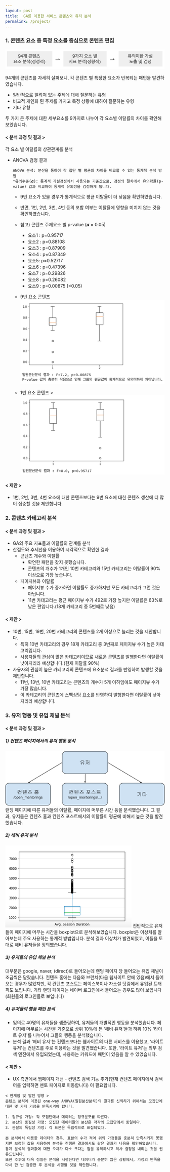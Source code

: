 ```yaml
---
layout: post
title:  GA를 이용한 서비스 콘텐츠와 유저 분석
permalink: /project/
---
```

### 1. 콘텐츠 요소 중 특정 요소를 중심으로 콘텐츠 편집
![png](/img/table_1.png)

94개의 콘텐츠를 자세히 살펴보니, 각 콘텐츠 별 특정한 요소가 반복되는 패턴을 발견하였습니다.
* 일반적으로 알려져 있는 주제에 대해 질문하는 유형
* 비교적 개인화 된 주제를 가지고 특정 상황에 대하여 질문하는 유형
* 기타 유형

두 가지 큰 주제에 대한 세부요소를 9가지로 나누어 각 요소별 이탈률의 차이를 확인해보았습니다.

#### < 분석 과정 및 결과 >
각 요소 별 이탈률의 상관관계를 분석
* ANOVA 검정 결과
  ```
  ANOVA 분석: 분산을 통하여 각 집단 별 평균의 차이를 비교할 수 있는 통계적 분석 방법
  *유의수준(𝜶): 통계적 가설검정에서 사용되는 기준값으로, 검정의 절차에서 유의확률(p-value) 값과 비교하여 통계적 유의성을 검정하게 됩니다.
  ```
  * 9번 요소가 있을 경우가 통계적으로 평균 이탈율이 더 낮음을 확인하였습니다.
  * 반면, 1번, 2번, 3번, 4번 등의 포함 여부는 이탈율에 영향을 미치지 않는 것을 확인하였습니다.
  * 참고) 콘텐츠 주제요소 별 p-value (𝜶 = 0.05)
    * 요소1 : p=0.95717
    * 요소2 : p=0.88108
    * 요소3 : p=0.87909
    * 요소4 : p=0.87349
    * 요소5: p=0.52717
    * 요소6 : p=0.47396
    * 요소7 : p=0.29826
    * 요소8 : p=0.26082
    * 요소9 : p=0.00875 (<0.05)



  * 9번 요소 콘텐츠
  ![9번 요소 콘텐](/img/9_plot.png)

  * 1번 요소 콘텐츠 >
  ![png](/img/1_plot.png)
       
#### < 제안 >
* 1번, 2번, 3번, 4번 요소에 대한 콘텐츠보다는 9번 요소에 대한 콘텐츠 생산에 더 많이 집중할 것을 제안합니다.
    

### 2. 콘텐츠 카테고리 분석
#### < 분석 과정 및 결과 >
* GA의 주요 지표들과 이탈률의 관계를 분석
* 산점도와 추세선을 이용하여 시각적으로 확인한 결과
    - 콘텐츠 개수와 이탈률
      - 확연한 패턴을 찾지 못했습니다.
      - 콘텐츠의 개수가 1개인 10번 카테고리와 15번 카테고리는 이탈률이 90% 이상으로 가장 높습니다.
    - 페이지뷰와 이탈률
      - 페이지뷰 수가 증가하면 이탈률도 증가하지만 모든 카테고리가 그런 것은 아닙니다.
      - 11번 카테고리는 평균 페이지뷰 수가 492로 가장 높지만 이탈률은 63%로 낮은 편입니다.(18개 카테고리 중 5번째로 낮음)
      
#### < 제안 >
* 10번, 15번, 19번, 20번 카테고리의 콘텐츠를 2개 이상으로 늘리는 것을 제안합니다.
  * 특히 10번 카테고리의 경우 18개 카테고리 중 3번째로 페이지뷰 수가 높은 카테고리입니다.
  * 사용자들의 관심이 많은 카테고리이므로 새로운 콘텐츠를 발행한다면 이탈률이 낮아지리라 예상합니다.(현재 이탈률 90%)
* 사용자의 관심이 높은 카테고리의 콘텐츠에 요소분석 결과를 반영하여 발행할 것을 제안합니다.
  * 11번, 13번, 10번 카테고리는 콘텐츠의 개수가 5개 이하임에도 페이지뷰 수가 가장 많습니다.
  * 이 카테고리의 콘텐츠에 스펙상담 요소를 반영하여 발행한다면 이탈률이 낮아지리라 예상합니다.

### 3. 유저 행동 및 유입 채널 분석
#### < 분석 과정 및 결과 >
##### 1) 컨텐츠 페이지에서의 유저 행동 분석
![png](/img/user_landing_page.png)
랜딩 페이지에 따른 유저들의 이탈률, 페이지에 머무른 시간 등을 분석했습니다. 그 결과, 유저들은 컨텐츠 홈과 컨텐츠 포스트에서의 이탈률이 평균에 비해서 높은 것을 발견했습니다. 

##### 2) 헤비 유저 분석
![png](/img/user_boxplot.png)
전반적으로 유저들이 페이지에 머무는 시간을 boxplot으로 분석해보았습니다. boxplot은 이상치를 알아보는데 주요 사용하는 통계적 방법입니다. 분석 결과 이상치가 발견되었고, 이들을 토대로 헤비 유저들을 정의했습니다. 


##### 3) 유저들의 유입 채널 분석

대부분은 google, naver, (direct)로 들어오는데 랜딩 페이지 당 들어오는 유입 채널이 조금씩은 달랐습니다. 컨텐츠 홈에는 다음와 브런치(다음 웹사이트 안에 있음)에서 들어오는 경우가 많았지만, 각 컨텐츠 포스트는 페이스북이나 자소설 닷컴에서 유입된 트래픽도 보입니다. 기타 랜딩 페이지는 네이버 로그인에서 들어오는 경우도 많이 보입니다 (회원들의 로그인들로 보입니다)


##### 4) 유저들의 행동 패턴 분석
- 임의로 40명의 유저들을 샘플링하여, 유저들의 개별적인 행동을 분석했습니다. 페이지에 머무르는 시간을 기준으로 상위 10%에 든 ‘헤비 유저'들과 하위 10% ‘라이트 유저'를 나누어서 그들의 행동을 분석했습니다. 
- 분석 결과 ‘헤비 유저'는 컨텐츠보다는 웹사이트의 다른 서비스를 이용했고, ‘라이트 유저'는 컨텐츠를 주로 이용하는 것을 발견했습니다. 또한, ‘라이트 유저'는 외부 검색 엔진에서 유입되었는데, 사용하는 키워드에 패턴이 있음을 알 수 있었습니다. 


#### < 제안 >
- UX 측면에서 웹페이지 개선 - 컨텐츠 검색 기능 추가(현재 컨텐츠 페이지에서 검색어를 입력하면 멘토 페이지로 이동합니다) 이 필요합니다. 


```
< 한계점 및 발전 방향 >
콘텐츠 분석에 이용된 one-way ANOVA(일원분산분석)의 결과를 신뢰하기 위해서는 모집단에 대한 몇 가지 가정을 만족시켜야 합니다.

1. 정규성 가정: 각 모집단에서 데이터는 정규분포를 따른다.
2. 분산의 동질성 가정: 모집단 데이터들의 분산은 각각의 모집단에서 동일하다.
3. 관찰의 독립성 가정: 각 표본은 독립적으로 표집되었다.

본 분석에서 이용한 데이터의 경우, 표본의 수가 적어 위의 가정들을 충분히 만족시키지 못했지만 보정한 값을 사용하여 분석을 진행한 결과에서도 같은 결과가 나옴을 확인하였습니다.
통계 분석의 결과값에 대한 오차가 다소 크다는 점을 유의하시고 의사 결정을 내리는 것을 권유드립니다.
또한 추후에 더욱 정밀한 분석을 시행한다면 데이터가 충분히 많은 상황에서, 가정의 만족을 다시 한 번 검증한 후 분석을 시행할 것을 제안합니다.
```
